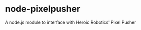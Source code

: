 node-pixelpusher
================

A node.js module to interface with Heroic Robotics' Pixel Pusher
